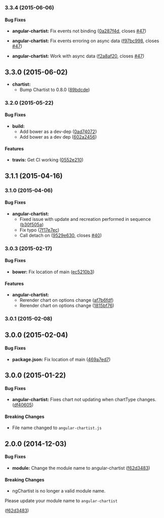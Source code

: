 ### 3.3.4 (2015-06-06)


#### Bug Fixes

* **angular-chartist:** Fix events not binding ([0a287f4d](https://github.com/paradox41/angular-chartist.js/commit/0a287f4df8187f223e2d38acd7af78499725de93), closes [#47](https://github.com/paradox41/angular-chartist.js/issues/47))

* **angular-chartist:** Fix events erroring on async data ([f97bc998](https://github.com/paradox41/angular-chartist.js/commit/f97bc998f4c69633238e6d93c9c138f3c3315904), closes [#47](https://github.com/paradox41/angular-chartist.js/issues/47))

* **angular-chartist:** Work with async data ([f2a8af20](https://github.com/paradox41/angular-chartist.js/commit/f2a8af2083fdf22f4422e75c24ca9adbbd57e311), closes [#47](https://github.com/paradox41/angular-chartist.js/issues/47))


## 3.3.0 (2015-06-02)

* **chartist:**
    * Bump Chartist to 0.8.0 ([89bdcde](https://github.com/paradox41/angular-chartist.js/commit/89bdcde9b3056affe90cdd2ec061a86a7bde80a3))

### 3.2.0 (2015-05-22)


#### Bug Fixes

* **build:**
  * Add bower as a dev-dep ([0ad74072](https://github.com/paradox41/angular-chartist.js/commit/0ad740722af185c6de817d55dab9be8173c04c79))
  * Add bower as a dev dep ([602a2456](https://github.com/paradox41/angular-chartist.js/commit/602a245654dc6ed8167a6c24aaa7dd0acb250445))


#### Features

* **travis:** Get CI working ([0552e210](https://github.com/paradox41/angular-chartist.js/commit/0552e2104e86674176dc1be0ee732aaa19e94216))


## 3.1.1 (2015-04-16)


### 3.1.0 (2015-04-06)


#### Bug Fixes

* **angular-chartist:**
  * Fixed issue with update and recreation performed in sequence ([b30f505a](https://github.com/paradox41/angular-chartist.js/commit/b30f505a6dda3e568b1eff46b1a83e6350756e6e))
  * Fix typo ([7f17e7ec](https://github.com/paradox41/angular-chartist.js/commit/7f17e7ec31813eb71d5e52d2872a0b2b8f97e7e1))
  * Call detach on ([9529e630](https://github.com/paradox41/angular-chartist.js/commit/9529e6308be42487378880329eef669fc61894cd), closes [#40](https://github.com/paradox41/angular-chartist.js/issues/40))


### 3.0.3 (2015-02-17)

#### Bug Fixes

* **bower:** Fix location of main ([ec5210b3](https://github.com/paradox41/angular-chartist.js/commit/ec5210b379efecc0ed276727068599c14f866358))


#### Features

* **angular-chartist:**
  * Rerender chart on options change ([af7b6fdf](https://github.com/paradox41/angular-chartist.js/commit/af7b6fdf9f6cf2eaf00f46ac7bc999f2a5fcdf72))
  * Rerender chart on options change ([1815bf76](https://github.com/paradox41/angular-chartist.js/commit/1815bf76b222499c9f8da14e70138e8970f6628a))


### 3.0.1 (2015-02-08)


## 3.0.0 (2015-02-04)


#### Bug Fixes

* **package.json:** Fix location of main ([469a7ed7](https://github.com/paradox41/angular-chartist.js/commit/469a7ed7d80d166dbd9f288ee16fd1c73e9df0ff))


## 3.0.0 (2015-01-22)

#### Bug Fixes

* **angular-chartist:** Fixes chart not updating when chartType changes. ([df40605](https://github.com/paradox41/angular-chartist.js/commit/df40605210ff9330e9f363e39fbbe2d5296a570a))

#### Breaking Changes

* File name changed to `angular-chartist.js`

## 2.0.0 (2014-12-03)


#### Bug Fixes

* **module:** Change the module name to angular-chartist ([f62d3483](https://github.com/paradox41/angular-chartist.js/commit/f62d3483e5a3d5de8715430c94f3e2389b1e521f))


#### Breaking Changes

* ngChartist is no longer a valid module name.

Please update your module name to `angular-chartist`

 ([f62d3483](https://github.com/paradox41/ng-chartistjs/commit/f62d3483e5a3d5de8715430c94f3e2389b1e521f))

